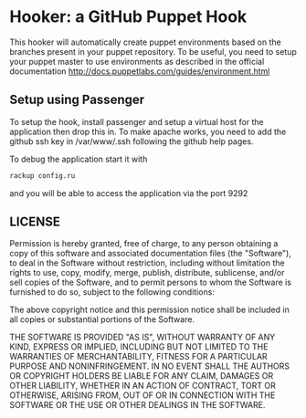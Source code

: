 Hooker: a GitHub Puppet Hook
======================================

This hooker will automatically create puppet environments based on the branches present in your puppet repository.
To be useful, you need to setup your puppet master to use environments as described in the official documentation http://docs.puppetlabs.com/guides/environment.html

Setup using Passenger
---------------------
To setup the hook, install passenger and setup a virtual host for the application then drop this in.
To make apache works, you need to add the github ssh key in /var/www/.ssh following the github help pages.

To debug the application start it with
```bash
rackup config.ru
```
and you will be able to access the application via the port 9292

LICENSE
-------

Permission is hereby granted, free of charge, to any person obtaining a copy of this software and associated documentation files (the "Software"), to deal in the Software without restriction, including without limitation the rights to use, copy, modify, merge, publish, distribute, sublicense, and/or sell copies of the Software, and to permit persons to whom the Software is furnished to do so, subject to the following conditions:

The above copyright notice and this permission notice shall be included in all copies or substantial portions of the Software.

THE SOFTWARE IS PROVIDED "AS IS", WITHOUT WARRANTY OF ANY KIND, EXPRESS OR IMPLIED, INCLUDING BUT NOT LIMITED TO THE WARRANTIES OF MERCHANTABILITY, FITNESS FOR A PARTICULAR PURPOSE AND NONINFRINGEMENT. IN NO EVENT SHALL THE AUTHORS OR COPYRIGHT HOLDERS BE LIABLE FOR ANY CLAIM, DAMAGES OR OTHER LIABILITY, WHETHER IN AN ACTION OF CONTRACT, TORT OR OTHERWISE, ARISING FROM, OUT OF OR IN CONNECTION WITH THE SOFTWARE OR THE USE OR OTHER DEALINGS IN THE SOFTWARE.
